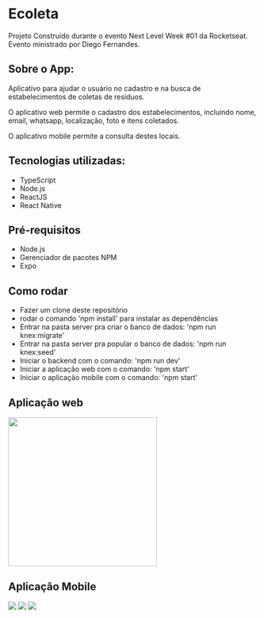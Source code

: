 # Ecoleta

Projeto Construído durante o evento Next Level Week #01 da Rocketseat. Evento ministrado por Diego Fernandes.


## Sobre o App:
Aplicativo para ajudar o usuário no cadastro e na busca de estabelecimentos de coletas de resíduos.  

O aplicativo web permite o cadastro dos estabelecimentos, incluindo nome, email, whatsapp, localização, foto e itens coletados.  

O aplicativo mobile permite a consulta destes locais.


## Tecnologias utilizadas:

* TypeScript
* Node.js
* ReactJS
* React Native

## Pré-requisitos
* Node.js
* Gerenciador de pacotes NPM
* Expo

## Como rodar
* Fazer um clone deste repositório
* rodar o comando 'npm install' para instalar as dependências
* Entrar na pasta server pra criar o banco de dados: 'npm run knex:migrate'
* Entrar na pasta server pra popular o banco de dados: 'npm run knex:seed'
* Iniciar o backend com o comando: 'npm run dev'
* Iniciar a aplicação web com o comando: 'npm start'
* Iniciar o aplicação mobile com o comando: 'npm start'

## Aplicação web
<img src="image/web-home.PNG" witdh="300" height="300">

## Aplicação Mobile
<img src="image/mobile-home.jpeg" witdh="200">
<img src="image/mobile-points.jpeg" witdh="200">
<img src="image/mobile-detail.jpeg" witdh="200">
